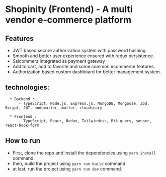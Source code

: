 # Shopinity (Frontend) - A multi vendor e-commerce platform

## Features

- JWT based secure authorization system with password hashing.
- Smooth and better user experience ensured with redux persistence.
- Sslcommerz integrated as payment gateway
- Add to cart, add to favorite and some common ecommerce features.
- Authorization based custom dashboard for better management system.

## technologies:

      * Backend :
          - TypeScript, Node.js, Express.js, MongoDB, Mongoose, Zod, Bcrypt, JWT, nodemailer, multer, cloudinary

      * Frontend :
          - TypeScript, React, Redux, Tailwindcss, Rtk query, sonner, react-hook-form

## How to run

- First, clone the repo and install the dependencies using `yarn install` command.
- then, build the project using `yarn run build` command.
- at last, run the project using `yarn run dev` command.


<!-- ### DEMO LOGIN DETAILS

      * Customer :
          - email: democustomer@gmail.com
          - password: customer123

      * Vendor :
          - email: demovendor@gmail.com
          - password: vendor123

      * Admin :
          - email: demoadmin@gmail.com
          - password: admin123 -->
